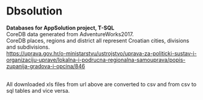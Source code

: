 # Dbsolution
<b>Databases for AppSolution project, T-SQL</b></br>
CoreDB data generated from AdventureWorks2017.</br>
CoreDB places, regions and district all represent Croatian cities, divisions and subdivisions.</br>
https://uprava.gov.hr/o-ministarstvu/ustrojstvo/uprava-za-politicki-sustav-i-organizaciju-uprave/lokalna-i-podrucna-regionalna-samouprava/popis-zupanija-gradova-i-opcina/846

</br>
All downloaded xls files from url above are converted to csv and from csv to sql tables and vice versa.


